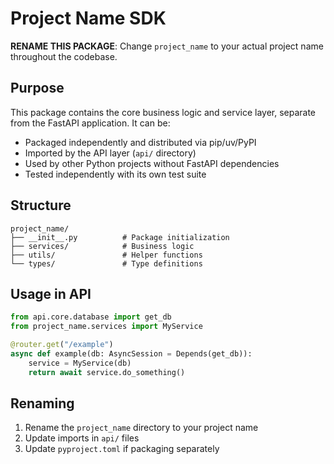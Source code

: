 # Project Name SDK

**RENAME THIS PACKAGE**: Change `project_name` to your actual project name throughout the codebase.

## Purpose

This package contains the core business logic and service layer, separate from the FastAPI application. It can be:

-   Packaged independently and distributed via pip/uv/PyPI
-   Imported by the API layer (`api/` directory)
-   Used by other Python projects without FastAPI dependencies
-   Tested independently with its own test suite

## Structure

```
project_name/
├── __init__.py          # Package initialization
├── services/            # Business logic
├── utils/               # Helper functions
└── types/               # Type definitions
```

## Usage in API

```python
from api.core.database import get_db
from project_name.services import MyService

@router.get("/example")
async def example(db: AsyncSession = Depends(get_db)):
	service = MyService(db)
	return await service.do_something()
```

## Renaming

1. Rename the `project_name` directory to your project name
2. Update imports in `api/` files
3. Update `pyproject.toml` if packaging separately
